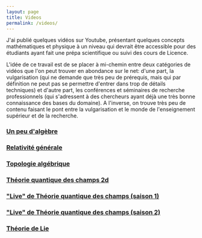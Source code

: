 ```yaml
---
layout: page
title: Videos
permalink: /videos/
---
```


J'ai publié quelques vidéos sur Youtube, présentant quelques concepts mathématiques et physique à un niveau qui devrait être accessible pour des étudiants ayant fait une prépa scientifique ou suivi des cours de Licence.

L'idée de ce travail est de se placer à mi-chemin entre deux catégories de vidéos que l'on peut trouver en abondance sur le net: d'une part, la vulgarisation (qui ne demande que très peu de prérequis, mais qui par définition ne peut pas se permettre d'entrer dans trop de détails techniques) et d'autre part, les conférences et séminaires de recherche professionnels (qui s'adressent à des chercheurs ayant déjà une très bonne connaissance des bases du domaine). A l'inverse, on trouve très peu de contenu faisant le pont entre la vulgarisation et le monde de l'enseignement supérieur et de la recherche.

<h3><a href="algebre">Un peu d'algèbre</a></h3>

<h3><a href="relativite">Relativité générale</a></h3>


<h3><a href="topologie">Topologie algébrique</a></h3>


<h3><a href="TQC2d">Théorie quantique des champs 2d</a></h3>


<h3><a href="liveTQC">"Live" de Théorie quantique des champs (saison 1)</a></h3>


<h3><a href="liveTQC2">"Live" de Théorie quantique des champs (saison 2)</a></h3>


<h3><a href="lie">Théorie de Lie</a></h3>